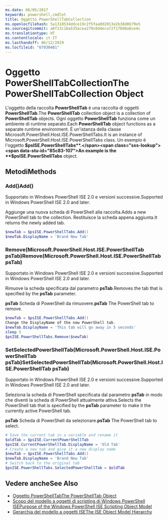 ```yaml
---
ms.date: 06/05/2017
keywords: powershell,cmdlet
title: Oggetto PowerShellTabCollection
ms.openlocfilehash: 5a1318534ddce19c2f5faa0d2013e2b38d8b79e5
ms.sourcegitcommit: a6f13c16a535acea279c0ddeca72f1f0d8a8ce4c
ms.translationtype: HT
ms.contentlocale: it-IT
ms.lasthandoff: 06/12/2019
ms.locfileid: "67030481"
---
```

# <a name="the-powershelltabcollection-object"></a><span data-ttu-id="85c83-103">Oggetto PowerShellTabCollection</span><span class="sxs-lookup"><span data-stu-id="85c83-103">The PowerShellTabCollection Object</span></span>

<span data-ttu-id="85c83-104">L'oggetto della raccolta **PowerShellTab** è una raccolta di oggetti **PowerShellTab**.</span><span class="sxs-lookup"><span data-stu-id="85c83-104">The **PowerShellTab** collection object is a collection of **PowerShellTab** objects.</span></span> <span data-ttu-id="85c83-105">Ogni oggetto **PowerShellTab** funziona come un ambiente di runtime separato.</span><span class="sxs-lookup"><span data-stu-id="85c83-105">Each **PowerShellTab** object functions as a separate runtime environment.</span></span> <span data-ttu-id="85c83-106">È un'istanza della classe Microsoft.PowerShell.Host.ISE.PowerShellTabs.</span><span class="sxs-lookup"><span data-stu-id="85c83-106">It is an instance of Microsoft.PowerShell.Host.ISE.PowerShellTabs class.</span></span> <span data-ttu-id="85c83-107">Un esempio è l'oggetto **$psISE.PowerShellTabs**.</span><span class="sxs-lookup"><span data-stu-id="85c83-107">An example is the **$psISE.PowerShellTabs** object.</span></span>

## <a name="methods"></a><span data-ttu-id="85c83-108">Metodi</span><span class="sxs-lookup"><span data-stu-id="85c83-108">Methods</span></span>

### <a name="add"></a><span data-ttu-id="85c83-109">Add\(\)</span><span class="sxs-lookup"><span data-stu-id="85c83-109">Add\(\)</span></span>

<span data-ttu-id="85c83-110">Supportato in Windows PowerShell ISE 2.0 e versioni successive.</span><span class="sxs-lookup"><span data-stu-id="85c83-110">Supported in Windows PowerShell ISE 2.0 and later.</span></span>

<span data-ttu-id="85c83-111">Aggiunge una nuova scheda di PowerShell alla raccolta.</span><span class="sxs-lookup"><span data-stu-id="85c83-111">Adds a new PowerShell tab to the collection.</span></span> <span data-ttu-id="85c83-112">Restituisce la scheda appena aggiunta.</span><span class="sxs-lookup"><span data-stu-id="85c83-112">It returns the newly added tab.</span></span>

```powershell
$newTab = $psISE.PowerShellTabs.Add()
$newTab.DisplayName = 'Brand New Tab'
```

### <a name="removemicrosoftpowershellhostisepowershelltab-pstab"></a><span data-ttu-id="85c83-113">Remove\(Microsoft.PowerShell.Host.ISE.PowerShellTab psTab\)</span><span class="sxs-lookup"><span data-stu-id="85c83-113">Remove\(Microsoft.PowerShell.Host.ISE.PowerShellTab psTab\)</span></span>

<span data-ttu-id="85c83-114">Supportato in Windows PowerShell ISE 2.0 e versioni successive.</span><span class="sxs-lookup"><span data-stu-id="85c83-114">Supported in Windows PowerShell ISE 2.0 and later.</span></span>

<span data-ttu-id="85c83-115">Rimuove la scheda specificata dal parametro **psTab**.</span><span class="sxs-lookup"><span data-stu-id="85c83-115">Removes the tab that is specified by the **psTab** parameter.</span></span>

<span data-ttu-id="85c83-116">**psTab** Scheda di PowerShell da rimuovere.</span><span class="sxs-lookup"><span data-stu-id="85c83-116">**psTab** The PowerShell tab to remove.</span></span>

```powershell
$newTab = $psISE.PowerShellTabs.Add()
Change the DisplayName of the new PowerShell tab.
$newTab.DisplayName = 'This tab will go away in 5 seconds'
sleep 5
$psISE.PowerShellTabs.Remove($newTab)
```

### <a name="setselectedpowershelltabmicrosoftpowershellhostisepowershelltab-pstab"></a><span data-ttu-id="85c83-117">SetSelectedPowerShellTab\(Microsoft.PowerShell.Host.ISE.PowerShellTab psTab\)</span><span class="sxs-lookup"><span data-stu-id="85c83-117">SetSelectedPowerShellTab\(Microsoft.PowerShell.Host.ISE.PowerShellTab psTab\)</span></span>

<span data-ttu-id="85c83-118">Supportato in Windows PowerShell ISE 2.0 e versioni successive.</span><span class="sxs-lookup"><span data-stu-id="85c83-118">Supported in Windows PowerShell ISE 2.0 and later.</span></span>

<span data-ttu-id="85c83-119">Seleziona la scheda di PowerShell specificata dal parametro **psTab** in modo che diventi la scheda di PowerShell attualmente attiva.</span><span class="sxs-lookup"><span data-stu-id="85c83-119">Selects the PowerShell tab that is specified by the **psTab** parameter to make it the currently active PowerShell tab.</span></span>

<span data-ttu-id="85c83-120">**psTab** Scheda di PowerShell da selezionare.</span><span class="sxs-lookup"><span data-stu-id="85c83-120">**psTab** The PowerShell tab to select.</span></span>

```powershell
# Save the current tab in a variable and rename it
$oldTab = $psISE.CurrentPowerShellTab
$psISE.CurrentPowerShellTab.DisplayName = 'Old Tab'
# Create a new tab and give it a new display name
$newTab = $psISE.PowerShellTabs.Add()
$newTab.DisplayName = 'Brand New Tab'
# Switch back to the original tab
$psISE.PowerShellTabs.SelectedPowerShellTab = $oldTab
```

## <a name="see-also"></a><span data-ttu-id="85c83-121">Vedere anche</span><span class="sxs-lookup"><span data-stu-id="85c83-121">See Also</span></span>

- [<span data-ttu-id="85c83-122">Oggetto PowerShellTab</span><span class="sxs-lookup"><span data-stu-id="85c83-122">The PowerShellTab Object</span></span>](The-PowerShellTab-Object.md)
- [<span data-ttu-id="85c83-123">Scopo del modello a oggetti di scripting di Windows PowerShell ISE</span><span class="sxs-lookup"><span data-stu-id="85c83-123">Purpose of the Windows PowerShell ISE Scripting Object Model</span></span>](Purpose-of-the-Windows-PowerShell-ISE-Scripting-Object-Model.md)
- [<span data-ttu-id="85c83-124">Gerarchia del modello a oggetti ISE</span><span class="sxs-lookup"><span data-stu-id="85c83-124">The ISE Object Model Hierarchy</span></span>](The-ISE-Object-Model-Hierarchy.md)
